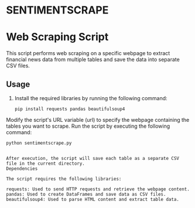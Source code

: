 # SENTIMENTSCRAPE

# Web Scraping Script

This script performs web scraping on a specific webpage to extract financial news data from multiple tables and save the data into separate CSV files.

## Usage

1. Install the required libraries by running the following command:

   ```shell
   pip install requests pandas beautifulsoup4

Modify the script's URL variable (url) to specify the webpage containing the tables you want to scrape.
Run the script by executing the following command:

```shell
python sentimentscrape.py


After execution, the script will save each table as a separate CSV file in the current directory.
Dependencies

The script requires the following libraries:

requests: Used to send HTTP requests and retrieve the webpage content.
pandas: Used to create DataFrames and save data as CSV files.
beautifulsoup4: Used to parse HTML content and extract table data.
